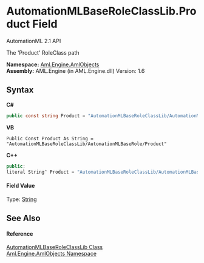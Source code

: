 # AutomationMLBaseRoleClassLib.Product Field
AutomationML 2.1 API 

The 'Product' RoleClass path

**Namespace:**&nbsp;<a href="N_Aml_Engine_AmlObjects">Aml.Engine.AmlObjects</a><br />**Assembly:**&nbsp;AML.Engine (in AML.Engine.dll) Version: 1.6

## Syntax

**C#**<br />
``` C#
public const string Product = "AutomationMLBaseRoleClassLib/AutomationMLBaseRole/Product"
```

**VB**<br />
``` VB
Public Const Product As String = "AutomationMLBaseRoleClassLib/AutomationMLBaseRole/Product"
```

**C++**<br />
``` C++
public:
literal String^ Product = "AutomationMLBaseRoleClassLib/AutomationMLBaseRole/Product"
```


#### Field Value
Type: <a href="https://docs.microsoft.com/dotnet/api/system.string" target="_parent" rel="noopener noreferrer">String</a>

## See Also


#### Reference
<a href="T_Aml_Engine_AmlObjects_AutomationMLBaseRoleClassLib">AutomationMLBaseRoleClassLib Class</a><br /><a href="N_Aml_Engine_AmlObjects">Aml.Engine.AmlObjects Namespace</a><br />